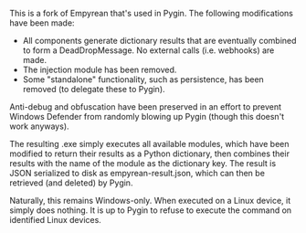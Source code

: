This is a fork of Empyrean that's used in Pygin. The following modifications have been made:
- All components generate dictionary results that are eventually combined to form a DeadDropMessage. No external calls (i.e. webhooks) are made.
- The injection module has been removed.
- Some "standalone" functionality, such as persistence, has been removed (to delegate these to Pygin).

Anti-debug and obfuscation have been preserved in an effort to prevent Windows Defender from randomly blowing up Pygin (though this doesn't work anyways).

The resulting .exe simply executes all available modules, which have been modified to return their results as a Python dictionary, then combines their results with the name of the module as the dictionary key. The result is JSON serialized to disk as empyrean-result.json, which can then be retrieved (and deleted) by Pygin.

Naturally, this remains Windows-only. When executed on a Linux device, it simply does nothing. It is up to Pygin to refuse to execute the command on identified Linux devices.
